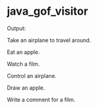 # java_gof_visitor


Output:

Take an airplane to travel around.

Eat an apple.

Watch a film.



Control an airplane.

Draw an apple.

Write a comment for a film.
